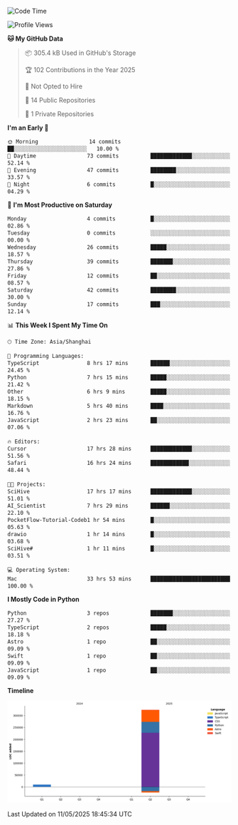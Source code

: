 <!--
**PascalDai/PascalDai** is a ✨ _special_ ✨ repository because its `README.md` (this file) appears on your GitHub profile.

Here are some ideas to get you started:

- 🔭 I’m currently working on ...
- 🌱 I’m currently learning ...
- 👯 I’m looking to collaborate on ...
- 🤔 I’m looking for help with ...
- 💬 Ask me about ...
- 📫 How to reach me: ...
- 😄 Pronouns: ...
- ⚡ Fun fact: ...
-->

<!--START_SECTION:waka-->
![Code Time](http://img.shields.io/badge/Code%20Time-1%2C058%20hrs%2032%20mins-blue)

![Profile Views](http://img.shields.io/badge/Profile%20Views-1-blue)

**🐱 My GitHub Data** 

> 📦 305.4 kB Used in GitHub's Storage 
 > 
> 🏆 102 Contributions in the Year 2025
 > 
> 🚫 Not Opted to Hire
 > 
> 📜 14 Public Repositories 
 > 
> 🔑 1 Private Repositories 
 > 
**I'm an Early 🐤** 

```text
🌞 Morning                14 commits          ██░░░░░░░░░░░░░░░░░░░░░░░   10.00 % 
🌆 Daytime                73 commits          █████████████░░░░░░░░░░░░   52.14 % 
🌃 Evening                47 commits          ████████░░░░░░░░░░░░░░░░░   33.57 % 
🌙 Night                  6 commits           █░░░░░░░░░░░░░░░░░░░░░░░░   04.29 % 
```
📅 **I'm Most Productive on Saturday** 

```text
Monday                   4 commits           █░░░░░░░░░░░░░░░░░░░░░░░░   02.86 % 
Tuesday                  0 commits           ░░░░░░░░░░░░░░░░░░░░░░░░░   00.00 % 
Wednesday                26 commits          █████░░░░░░░░░░░░░░░░░░░░   18.57 % 
Thursday                 39 commits          ███████░░░░░░░░░░░░░░░░░░   27.86 % 
Friday                   12 commits          ██░░░░░░░░░░░░░░░░░░░░░░░   08.57 % 
Saturday                 42 commits          ████████░░░░░░░░░░░░░░░░░   30.00 % 
Sunday                   17 commits          ███░░░░░░░░░░░░░░░░░░░░░░   12.14 % 
```


📊 **This Week I Spent My Time On** 

```text
🕑︎ Time Zone: Asia/Shanghai

💬 Programming Languages: 
TypeScript               8 hrs 17 mins       ██████░░░░░░░░░░░░░░░░░░░   24.45 % 
Python                   7 hrs 15 mins       █████░░░░░░░░░░░░░░░░░░░░   21.42 % 
Other                    6 hrs 9 mins        █████░░░░░░░░░░░░░░░░░░░░   18.15 % 
Markdown                 5 hrs 40 mins       ████░░░░░░░░░░░░░░░░░░░░░   16.76 % 
JavaScript               2 hrs 23 mins       ██░░░░░░░░░░░░░░░░░░░░░░░   07.06 % 

🔥 Editors: 
Cursor                   17 hrs 28 mins      █████████████░░░░░░░░░░░░   51.56 % 
Safari                   16 hrs 24 mins      ████████████░░░░░░░░░░░░░   48.44 % 

🐱‍💻 Projects: 
SciHive                  17 hrs 17 mins      █████████████░░░░░░░░░░░░   51.01 % 
AI_Scientist             7 hrs 29 mins       ██████░░░░░░░░░░░░░░░░░░░   22.10 % 
PocketFlow-Tutorial-Codeb1 hr 54 mins        █░░░░░░░░░░░░░░░░░░░░░░░░   05.63 % 
drawio                   1 hr 14 mins        █░░░░░░░░░░░░░░░░░░░░░░░░   03.68 % 
SciHive#                 1 hr 11 mins        █░░░░░░░░░░░░░░░░░░░░░░░░   03.51 % 

💻 Operating System: 
Mac                      33 hrs 53 mins      █████████████████████████   100.00 % 
```

**I Mostly Code in Python** 

```text
Python                   3 repos             ███████░░░░░░░░░░░░░░░░░░   27.27 % 
TypeScript               2 repos             █████░░░░░░░░░░░░░░░░░░░░   18.18 % 
Astro                    1 repo              ██░░░░░░░░░░░░░░░░░░░░░░░   09.09 % 
Swift                    1 repo              ██░░░░░░░░░░░░░░░░░░░░░░░   09.09 % 
JavaScript               1 repo              ██░░░░░░░░░░░░░░░░░░░░░░░   09.09 % 
```



**Timeline**

![Lines of Code chart](https://raw.githubusercontent.com/PascalDai/PascalDai/main/assets/bar_graph.png)


 Last Updated on 11/05/2025 18:45:34 UTC
<!--END_SECTION:waka-->
